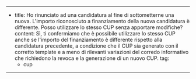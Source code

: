 ---
  - title: Ho rinunciato ad una candidatura al fine di sottometterne una nuova. L'importo riconosciuto a finanziamento della nuova candidatura è differente. Posso utilizzare lo stesso CUP senza apportare modifiche?
    content: Sì, ti confermiamo che è possibile utilizzare lo stesso CUP anche se l'importo del finanziamento è differente rispetto alla candidatura precedente, a condizione che il CUP sia generato con il corretto template e a meno di rilevanti variazioni del corredo informativo che richiedono la revoca e la generazione di un nuovo CUP.
    tag:
      - cup
---